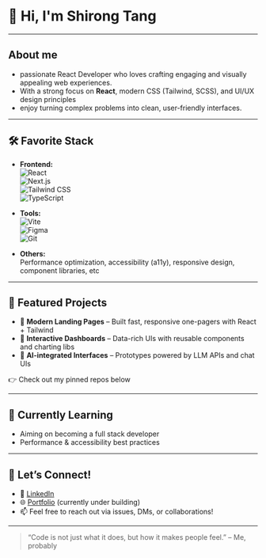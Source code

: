 # 👋 Hi, I'm Shirong Tang
---
## About me
- passionate React Developer who loves crafting engaging and visually appealing web experiences.
- With a strong focus on **React**, modern CSS (Tailwind, SCSS), and UI/UX design principles
- enjoy turning complex problems into clean, user-friendly interfaces.

---

## 🛠️ Favorite Stack

- **Frontend:**  
  ![React](https://img.shields.io/badge/-React-61DAFB?logo=react&logoColor=white&style=flat-square)  
  ![Next.js](https://img.shields.io/badge/-Next.js-000000?logo=next.js&logoColor=white&style=flat-square)  
  ![Tailwind CSS](https://img.shields.io/badge/-TailwindCSS-06B6D4?logo=tailwind-css&logoColor=white&style=flat-square)  
  ![TypeScript](https://img.shields.io/badge/-TypeScript-3178C6?logo=typescript&logoColor=white&style=flat-square)

- **Tools:**  
  ![Vite](https://img.shields.io/badge/-Vite-646CFF?logo=vite&logoColor=white&style=flat-square)  
  ![Figma](https://img.shields.io/badge/-Figma-F24E1E?logo=figma&logoColor=white&style=flat-square)  
  ![Git](https://img.shields.io/badge/-Git-F05032?logo=git&logoColor=white&style=flat-square)

- **Others:**  
  Performance optimization, accessibility (a11y), responsive design, component libraries, etc

---

## 📁 Featured Projects

- 🔷 **Modern Landing Pages** – Built fast, responsive one-pagers with React + Tailwind  
- 🔷 **Interactive Dashboards** – Data-rich UIs with reusable components and charting libs  
- 🔷 **AI-integrated Interfaces** – Prototypes powered by LLM APIs and chat UIs  

👉 Check out my pinned repos below

---

## 🌱 Currently Learning

- Aiming on becoming a full stack developer
- Performance & accessibility best practices

---

## 🤝 Let’s Connect!

- 💼 [LinkedIn](https://www.linkedin.com/in/shirong-tang/)
- 🌐 [Portfolio](https://shirong.site) (currently under building)
- 📫 Feel free to reach out via issues, DMs, or collaborations!

---

> “Code is not just what it does, but how it makes people feel.” – Me, probably


